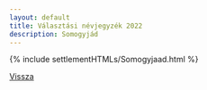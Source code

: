 ```yaml
---
layout: default
title: Választási névjegyzék 2022
description: Somogyjád
---
```


{% include settlementHTMLs/Somogyjaad.html %}

[Vissza](./)